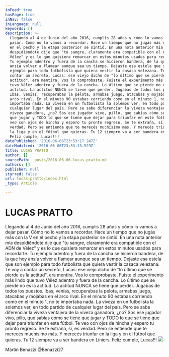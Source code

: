 ```yaml
---
inFeed: true
hasPage: true
inNav: false
inLanguage: null
keywords: []
description: >-
  Llegando al 4 de Junio del año 2016, cumplís 28 años y cómo lo vamos a dejar
  pasar. Cómo no lo vamos a recordar. Hace un tiempo que no jugás más con la V
  en el pecho y la etapa posterior se sintió. En una nota anterior mía
  despidiéndote dije que "tu sangre, claramente era compatible con el ADN de
  Vélez" y es lo que quisiera remarcar en estos minutos usados para recordarte.
  Tu ejemplo adentro y fuera de la cancha se hicieron bandera, de la que hoy
  ansía volver a flamear aunque sea un tiempo. Dejaste esa estela que son
  ejemplo para todo futbolista que quiera vestir la casaca velezana. Te voy a
  contar un secreto, Lucas: ese viejo dicho de "lo último que se pierde es la
  actitud", era mentira. Vos lo comprobaste. Fuiste el experimento más lindo que
  tuvo Vélez adentro y fuera de la cancha. Lo último que se pierde no es la
  actitud. La actitud NUNCA se tiene que perder. Jugabas de todos los puestos.
  Ibas, venías, recuperabas la pelota, armabas juego, atacabas y mojabas en el
  arco rival. En el minuto 90 estabas corriendo como en el minuto 1, no te
  importaba nada. La viveza en un futbolista la solemos ver, en todo partido de
  cualquier lugar del país. Pero se sabe diferenciar la viveza ventajera de la
  viveza ganadora, ¿no? Sos ese jugador vivo, pillo, que sabías cómo se tiene
  que jugar y TODO lo que se tiene que dejar para triunfar en este fútbol. Te
  veo con ojos de hincha y espero tu pronto regreso. Se te extraña, sí, es
  verdad. Pero se entiende que te merecés muchísimo más. Y merecés triunfar en
  la liga y en el fútbol que quieras. Tu 12 siempre va a ser bandera en Liniers.
  Feliz cumple, Lucas!!! 
datePublished: '2016-06-06T23:53:17.247Z'
dateModified: '2016-06-06T23:53:13.529Z'
title: LUCAS PRATTO
author: []
sourcePath: _posts/2016-06-06-lucas-pratto.md
authors: []
publisher: null
starred: false
url: lucas-pratto/index.html
_type: Article

---
```

# LUCAS PRATTO

Llegando al 4 de Junio del año 2016, cumplís 28 años y cómo lo vamos a dejar pasar. Cómo no lo vamos a recordar. Hace un tiempo que no jugás más con la V en el pecho y la etapa posterior se sintió. En una nota anterior mía despidiéndote dije que "tu sangre, claramente era compatible con el ADN de Vélez" y es lo que quisiera remarcar en estos minutos usados para recordarte. Tu ejemplo adentro y fuera de la cancha se hicieron bandera, de la que hoy ansía volver a flamear aunque sea un tiempo. Dejaste esa estela que son ejemplo para todo futbolista que quiera vestir la casaca velezana. Te voy a contar un secreto, Lucas: ese viejo dicho de "lo último que se pierde es la actitud", era mentira. Vos lo comprobaste. Fuiste el experimento más lindo que tuvo Vélez adentro y fuera de la cancha. Lo último que se pierde no es la actitud. La actitud NUNCA se tiene que perder. Jugabas de todos los puestos. Ibas, venías, recuperabas la pelota, armabas juego, atacabas y mojabas en el arco rival. En el minuto 90 estabas corriendo como en el minuto 1, no te importaba nada. La viveza en un futbolista la solemos ver, en todo partido de cualquier lugar del país. Pero se sabe diferenciar la viveza ventajera de la viveza ganadora, ¿no? Sos ese jugador vivo, pillo, que sabías cómo se tiene que jugar y TODO lo que se tiene que dejar para triunfar en este fútbol. Te veo con ojos de hincha y espero tu pronto regreso. Se te extraña, sí, es verdad. Pero se entiende que te merecés muchísimo más. Y merecés triunfar en la liga y en el fútbol que quieras. Tu 12 siempre va a ser bandera en Liniers. Feliz cumple, Lucas!!! ![](https://the-grid-user-content.s3-us-west-2.amazonaws.com/11d4b416-d5ab-42bb-b84d-f23cbcc944fd.jpg)

Martín Benazzi @Benazzi27